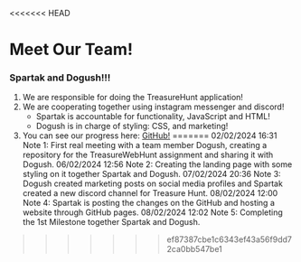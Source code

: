 <<<<<<< HEAD
# **Meet Our Team!**
### Spartak and Dogush!!!
1. We are responsible for doing the TreasureHunt application! 
2. We are cooperating together using instagram messenger and discord!
   - Spartak is accountable for functionality, JavaScript and HTML!
   - Dogush is in charge of styling: CSS, and marketing! <br>
3. You can see our progress here: [GitHub!](https://github.com/SKostanian/TreasureWebHunt) 
=======
02/02/2024 16:31
Note 1: First real meeting with a team member Dogush, creating a repository for the TreasureWebHunt assignment and sharing it with Dogush.
06/02/2024 12:56
Note 2: Creating the landing page with some styling on it together Spartak and Dogush.
07/02/2024 20:36
Note 3: Dogush created marketing posts on social media profiles and Spartak created a new discord channel for Treasure Hunt.
08/02/2024 12:00
Note 4: Spartak is posting the changes on the GitHub and hosting a website through GitHub pages.
08/02/2024 12:02
Note 5: Completing the 1st Milestone together Spartak and Dogush.
>>>>>>> ef87387cbe1c6343ef43a56f9dd72ca0bb547be1

